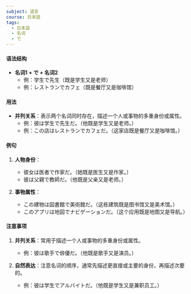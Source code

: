 ```yaml
---
subject: 语言
course: 日本語
tags:
  - 日本語
  - 名词
  - で
---
```


#### 语法结构
- **名词1 + で + 名词2**
  - 例：学生で先生（既是学生又是老师）
  - 例：レストランでカフェ（既是餐厅又是咖啡馆）

#### 用法
- **并列关系**：表示两个名词同时存在，描述一个人或事物的多重身份或属性。
  - 例：彼は学生で先生だ。（他既是学生又是老师。）
  - 例：この店はレストランでカフェだ。（这家店既是餐厅又是咖啡馆。）

#### 例句
1. **人物身份**：
   - 彼女は医者で作家だ。（她既是医生又是作家。）
   - 彼は父親で教師だ。（他既是父亲又是老师。）

2. **事物属性**：
   - この建物は図書館で美術館だ。（这栋建筑既是图书馆又是美术馆。）
   - このアプリは地図でナビゲーションだ。（这个应用既是地图又是导航。）

#### 注意事项
1. **并列关系**：常用于描述一个人或事物的多重身份或属性。
   - 例：彼は歌手で俳優だ。（他既是歌手又是演员。）

2. **自然表达**：注意名词的顺序，通常先描述更直接或主要的身份，再描述次要的。
   - 例：彼は学生でアルバイトだ。（他既是学生又是兼职员工。）